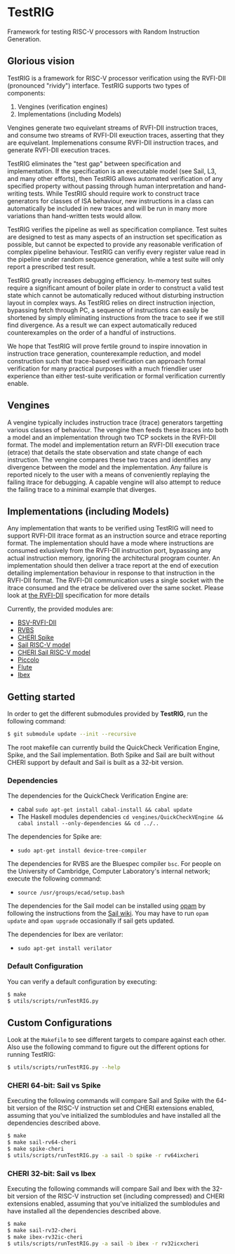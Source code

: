 # TestRIG
Framework for testing RISC-V processors with Random Instruction Generation.

## Glorious vision
TestRIG is a framework for RISC-V processor verification using the RVFI-DII (pronounced "rividy") interface.
TestRIG supports two types of components:

1. Vengines (verification engines)
2. Implementations (including Models)

Vengines generate two equivelant streams of RVFI-DII instruction traces, and consume two streams of RVFI-DII exeuction traces, asserting that they are equivelant.
Implemenations consume RVFI-DII instruction traces, and generate RVFI-DII execution traces.

TestRIG eliminates the "test gap" between specification and implementation.
If the specification is an executable model (see Sail, L3, and many other efforts), then TestRIG allows automated verification of any specified property without passing through human interpretation and hand-writing tests.
While TestRIG should require work to construct trace generators for classes of ISA behaviour, new instructions in a class can automatically be included in new traces and will be run in many more variations than hand-written tests would allow.

TestRIG verifies the pipeline as well as specification compliance.
Test suites are designed to test as many aspects of an instruction set specification as possible, but cannot be expected to provide any reasonable verification of complex pipeline behaviour.
TestRIG can verifiy every register value read in the pipeline under random sequence generation, while a test suite will only report a prescribed test result.

TestRIG greatly increases debugging efficiency.
In-memory test suites require a significant amount of boiler plate in order to construct a valid test state which cannot be automatically reduced without disturbing instruction layout in complex ways.
As TestRIG relies on direct instruction injection, bypassing fetch through PC, a sequence of instructions can easily be shortened by simply eliminating instructions from the trace to see if we still find divergence.
As a result we can expect automatically reduced counterexamples on the order of a handful of instructions.

We hope that TestRIG will prove fertile ground to inspire innovation in instruction trace generation, counterexample reduction, and model construction such that trace-based verification can approach formal verification for many practical purposes with a much friendlier user experience than either test-suite verification or formal verification currently enable.

## Vengines
A vengine typically includes instruction trace (itrace) generators targetting various classes of behaviour.
The vengine then feeds these itraces into both a model and an implementation through two TCP sockets in the RVFI-DII format.
The model and implementation return an RVFI-DII execution trace (etrace) that details the state observation and state change of each instruction.
The vengine compares these two traces and identifies any divergence between the model and the implementation.
Any failure is reported nicely to the user with a means of conveniently replaying the failing itrace for debugging.
A capable vengine will also attempt to reduce the failing trace to a minimal example that diverges.

## Implementations (including Models)
Any implementation that wants to be verified using TestRIG will need to support RVFI-DII itrace format as an instruction source and etrace reporting format.
The implementation should have a mode where instructions are consumed exlusively from the RVFI-DII instruction port, bypassing any actual instruction memory, ignoring the architectural program counter.
An implementation should then deliver a trace report at the end of execution detailing implementation behaviour in response to that instruction in the RVFI-DII format.
The RVFI-DII communication uses a single socket with the itrace consumed and the etrace be delivered over the same socket. Please look at [the RVFI-DII](https://github.com/CTSRD-CHERI/TestRIG/blob/master/RVFI-DII.md) specification for more details

Currently, the provided modules are:
- [BSV-RVFI-DII](https://github.com/CTSRD-CHERI/BSV-RVFI-DII.git)
- [RVBS](https://github.com/CTSRD-CHERI/RVBS.git)
- [CHERI Spike](https://github.com/CTSRD-CHERI/riscv-isa-sim.git)
- [Sail RISC-V model](https://github.com/rems-project/sail-riscv.git)
- [CHERI Sail RISC-V model](https://github.com/CTSRD-CHERI/sail-cheri-riscv.git)
- [Piccolo](https://github.com/CTSRD-CHERI/Piccolo.git)
- [Flute](https://github.com/CTSRD-CHERI/Flute.git)
- [Ibex](https://github.com/CTSRD-CHERI/ibex.git)

## Getting started

In order to get the different submodules provided by **TestRIG**, run the following command:

```sh
$ git submodule update --init --recursive
```

The root makefile can currently build the QuickCheck Verification Engine, Spike, and the Sail implementation. Both Spike and Sail are built without CHERI support by default and Sail is built as a 32-bit version.

### Dependencies
The dependencies for the QuickCheck Verification Engine are:
- cabal `sudo apt-get install cabal-install && cabal update`
- The Haskell modules dependencies `cd vengines/QuickCheckVEngine && cabal install --only-dependencies && cd ../..`

The dependencies for Spike are:
- `sudo apt-get install device-tree-compiler`

The dependencies for RVBS are the Bluespec compiler `bsc`. For people on the University of Cambridge, Computer Laboratory's internal network; execute the following command:
- `source /usr/groups/ecad/setup.bash`

The dependencies for the Sail model can be installed using
[opam](http://opam.ocaml.org/) by following the instructions from the
[Sail wiki](https://github.com/rems-project/sail/blob/sail2/INSTALL.md). You may have to run `opam update` and `opam upgrade` occasionally if sail gets updated.

The dependencies for Ibex are verilator:
- `sudo apt-get install verilator`

### Default Configuration

You can verify a default configuration by executing:
```sh
$ make
$ utils/scripts/runTestRIG.py
```

## Custom Configurations
Look at the `Makefile` to see different targets to compare against each other. Also use the following command to figure out the different options for running TestRIG:

```sh
$ utils/scripts/runTestRIG.py --help
```

### CHERI 64-bit: Sail vs Spike
Executing the following commands will compare Sail and Spike with the 64-bit version of the RISC-V instruction set and CHERI extensions enabled, assuming that you've initialized the sumblodules and have installed all the dependencies described above.
```sh
$ make
$ make sail-rv64-cheri
$ make spike-cheri
$ utils/scripts/runTestRIG.py -a sail -b spike -r rv64ixcheri
```

### CHERI 32-bit: Sail vs Ibex
Executing the following commands will compare Sail and Ibex with the 32-bit version of the RISC-V instruction set (including compressed) and CHERI extensions enabled, assuming that you've initialized the sumblodules and have installed all the dependencies described above.
```sh
$ make
$ make sail-rv32-cheri
$ make ibex-rv32ic-cheri
$ utils/scripts/runTestRIG.py -a sail -b ibex -r rv32icxcheri
```
